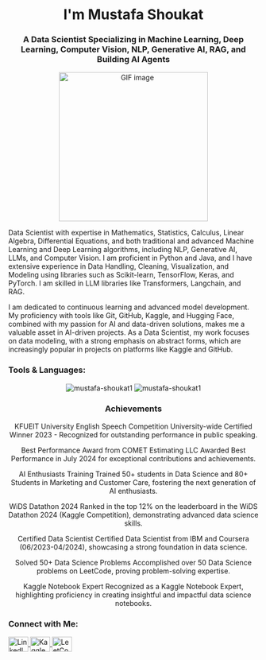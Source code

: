 <h1 align="center">I'm Mustafa Shoukat</h1>
<h3 align="center">A Data Scientist Specializing in Machine Learning, Deep Learning, Computer Vision, NLP, Generative AI, RAG, and Building AI Agents</h3>
<p align="center">
  <img src="https://th.bing.com/th/id/R.23b8ca23938cdddef47d5c1a63efccc5?rik=qw1BV30irxq%2bpQ&pid=ImgRaw&r=0" width="300" alt="GIF image">
</p>

Data Scientist with expertise in Mathematics, Statistics, Calculus, Linear Algebra, Differential Equations, and both traditional and advanced Machine Learning and Deep Learning algorithms, including NLP, Generative AI, LLMs, and Computer Vision. I am proficient in Python and Java, and I have extensive experience in Data Handling, Cleaning, Visualization, and Modeling using libraries such as Scikit-learn, TensorFlow, Keras, and PyTorch. I am skilled in LLM libraries like Transformers, Langchain, and RAG.

I am dedicated to continuous learning and advanced model development. My proficiency with tools like Git, GitHub, Kaggle, and Hugging Face, combined with my passion for AI and data-driven solutions, makes me a valuable asset in AI-driven projects. As a Data Scientist, my work focuses on data modeling, with a strong emphasis on abstract forms, which are increasingly popular in projects on platforms like Kaggle and GitHub.

</div>
<h3 align="left"> Tools & Languages:</h3>
              

<p align="center">
  <img align="center" src="https://github-readme-stats.vercel.app/api?username=mustafa-shoukat1&show_icons=true&locale=en" alt="mustafa-shoukat1" />
  <img align="center" src="https://github-readme-streak-stats.herokuapp.com/?user=mustafa-shoukat1&" alt="mustafa-shoukat1" />
</p>


<h3 align="center">Achievements</h3>
<div align="center">
KFUEIT University English Speech Competition
University-wide Certified Winner 2023 - Recognized for outstanding performance in public speaking.

Best Performance Award from COMET Estimating LLC
Awarded Best Performance in July 2024 for exceptional contributions and achievements.

AI Enthusiasts Training
Trained 50+ students in Data Science and 80+ Students in Marketing and Customer Care, fostering the next generation of AI enthusiasts.

WiDS Datathon 2024
Ranked in the top 12% on the leaderboard in the WiDS Datathon 2024 (Kaggle Competition), demonstrating advanced data science skills.

Certified Data Scientist
Certified Data Scientist from IBM and Coursera (06/2023-04/2024), showcasing a strong foundation in data science.

Solved 50+ Data Science Problems
Accomplished over 50 Data Science problems on LeetCode, proving problem-solving expertise.

Kaggle Notebook Expert
Recognized as a Kaggle Notebook Expert, highlighting proficiency in creating insightful and impactful data science notebooks.

</div>
<h3 align="left">Connect with Me:</h3>
<p align="left">
  <a href="https://www.linkedin.com/in/mustafashoukat" target="blank">
    <img align="center" src="https://raw.githubusercontent.com/rahuldkjain/github-profile-readme-generator/master/src/images/icons/Social/linked-in-alt.svg" alt="LinkedIn" height="30" width="40" />
  </a>
  <a href="https://www.kaggle.com/mustafashoukat" target="blank">
    <img align="center" src="https://raw.githubusercontent.com/rahuldkjain/github-profile-readme-generator/master/src/images/icons/Social/kaggle.svg" alt="Kaggle" height="30" width="40" />
  </a>
  <a href="https://leetcode.com/mustafashoukat/" target="blank">
    <img align="center" src="https://raw.githubusercontent.com/rahuldkjain/github-profile-readme-generator/master/src/images/icons/Social/leet-code.svg" alt="LeetCode" height="30" width="40" />
  </a>
</p>
